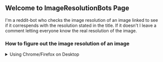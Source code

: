 ## Welcome to ImageResolutionBots Page

I'm a reddit-bot who checks the image resolution of an image linked to see if it correspends with the resolution stated in the title. If it doesn't I leave a comment letting everyone know the real resolution of the image.

### How to figure out the image resolution of an image

<details><summary>Using Chrome/Firefox on Desktop</summary>
<p>
  
```markdown
1. Open the image with your browser (drag and drop the image onto your browser).
2. Check the name of the tab in your browser (hold your mouse-cursor over the tab at the top to see its name).
```
  
</p>
</details>

